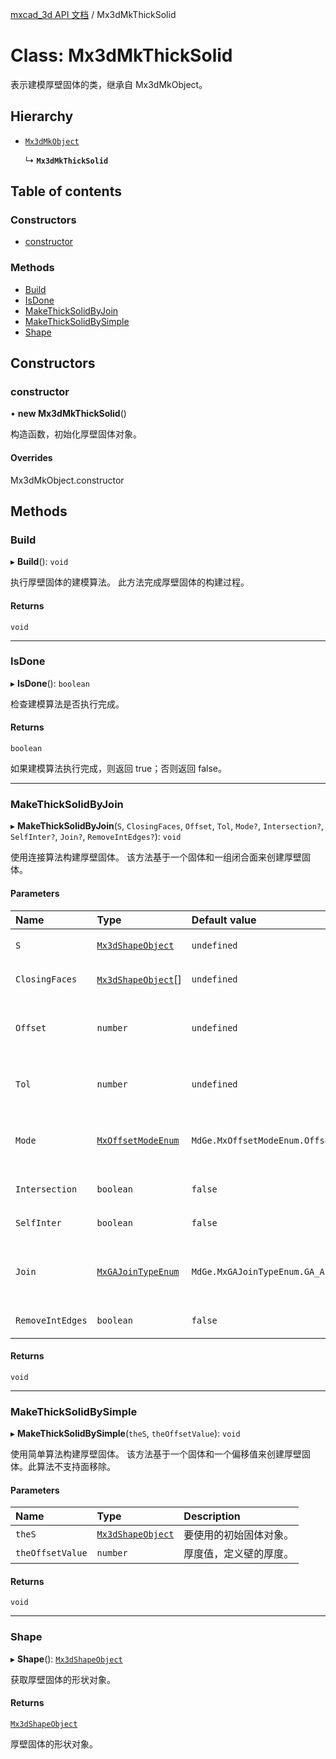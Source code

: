 [mxcad_3d API 文档](../README.md) / Mx3dMkThickSolid

# Class: Mx3dMkThickSolid

表示建模厚壁固体的类，继承自 Mx3dMkObject。

## Hierarchy

- [`Mx3dMkObject`](Mx3dMkObject.md)

  ↳ **`Mx3dMkThickSolid`**

## Table of contents

### Constructors

- [constructor](Mx3dMkThickSolid.md#constructor)

### Methods

- [Build](Mx3dMkThickSolid.md#build)
- [IsDone](Mx3dMkThickSolid.md#isdone)
- [MakeThickSolidByJoin](Mx3dMkThickSolid.md#makethicksolidbyjoin)
- [MakeThickSolidBySimple](Mx3dMkThickSolid.md#makethicksolidbysimple)
- [Shape](Mx3dMkThickSolid.md#shape)

## Constructors

### constructor

• **new Mx3dMkThickSolid**()

构造函数，初始化厚壁固体对象。

#### Overrides

Mx3dMkObject.constructor

## Methods

### Build

▸ **Build**(): `void`

执行厚壁固体的建模算法。
此方法完成厚壁固体的构建过程。

#### Returns

`void`

___

### IsDone

▸ **IsDone**(): `boolean`

检查建模算法是否执行完成。

#### Returns

`boolean`

如果建模算法执行完成，则返回 true；否则返回 false。

___

### MakeThickSolidByJoin

▸ **MakeThickSolidByJoin**(`S`, `ClosingFaces`, `Offset`, `Tol`, `Mode?`, `Intersection?`, `SelfInter?`, `Join?`, `RemoveIntEdges?`): `void`

使用连接算法构建厚壁固体。
该方法基于一个固体和一组闭合面来创建厚壁固体。

#### Parameters

| Name | Type | Default value | Description |
| :------ | :------ | :------ | :------ |
| `S` | [`Mx3dShapeObject`](Mx3dShapeObject.md) | `undefined` | 要使用的初始固体对象。 |
| `ClosingFaces` | [`Mx3dShapeObject`](Mx3dShapeObject.md)[] | `undefined` | 要移除的面对象数组。 |
| `Offset` | `number` | `undefined` | 厚度值，定义壁的厚度。正值表示外侧，负值表示内侧。 |
| `Tol` | `number` | `undefined` | 公差值，定义生成形状的重合度标准。 |
| `Mode` | [`MxOffsetModeEnum`](../enums/MdGe.MxOffsetModeEnum.md) | `MdGe.MxOffsetModeEnum.Offset_Skin` | 构造模式，默认为 BRepOffset_Skin，定义自由边的平行线构造方式。 |
| `Intersection` | `boolean` | `false` | 是否计算交集，默认不计算。 |
| `SelfInter` | `boolean` | `false` | 是否消除自交，默认不消除。 |
| `Join` | [`MxGAJoinTypeEnum`](../enums/MdGe.MxGAJoinTypeEnum.md) | `MdGe.MxGAJoinTypeEnum.GA_Arc` | 连接类型，默认为 GeomAbs_Arc，用于填充平行线之间的空隙。 |
| `RemoveIntEdges` | `boolean` | `false` | 是否移除内部边，默认不移除。 |

#### Returns

`void`

___

### MakeThickSolidBySimple

▸ **MakeThickSolidBySimple**(`theS`, `theOffsetValue`): `void`

使用简单算法构建厚壁固体。
该方法基于一个固体和一个偏移值来创建厚壁固体。此算法不支持面移除。

#### Parameters

| Name | Type | Description |
| :------ | :------ | :------ |
| `theS` | [`Mx3dShapeObject`](Mx3dShapeObject.md) | 要使用的初始固体对象。 |
| `theOffsetValue` | `number` | 厚度值，定义壁的厚度。 |

#### Returns

`void`

___

### Shape

▸ **Shape**(): [`Mx3dShapeObject`](Mx3dShapeObject.md)

获取厚壁固体的形状对象。

#### Returns

[`Mx3dShapeObject`](Mx3dShapeObject.md)

厚壁固体的形状对象。
